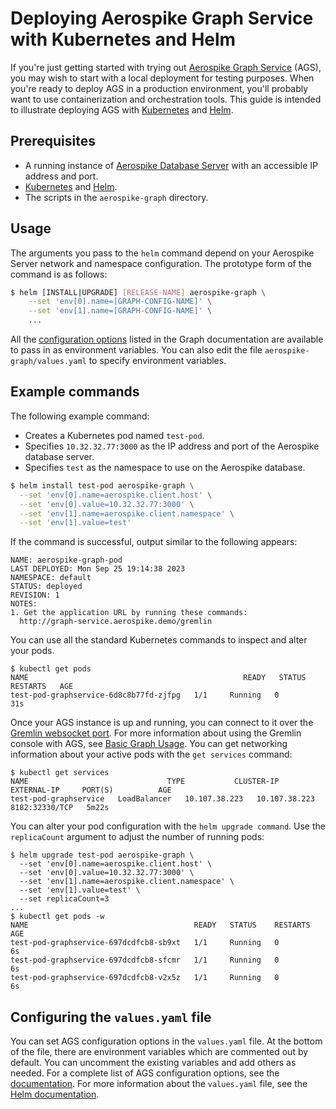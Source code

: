 # Deploying Aerospike Graph Service with Kubernetes and Helm
If you're just getting started with trying out [Aerospike Graph Service](https://aerospike.com/docs/graph)
(AGS), you may wish to start with a local deployment for testing purposes. When you're ready to
deploy AGS in a production environment, you'll probably want to use
containerization and orchestration tools. This guide is intended to illustrate deploying AGS
with [Kubernetes](https://kubernetes.io/) and [Helm](https://helm.sh/).
## Prerequisites
- A running instance of [Aerospike Database Server](https://aerospike.com/docs/database)
  with an accessible IP address and port.
- [Kubernetes](https://kubernetes.io/) and [Helm](https://helm.sh/).
- The scripts in the `aerospike-graph` directory.
## Usage
The arguments you pass to the `helm` command depend on your Aerospike Server
network and namespace configuration. The prototype form of the command is as
follows:
```bash noCopy
$ helm [INSTALL|UPGRADE] [RELEASE-NAME] aerospike-graph \
    --set 'env[0].name=[GRAPH-CONFIG-NAME]' \
    --set 'env[1].name=[GRAPH-CONFIG-NAME]' \
    ...
```
All the [configuration options](https://aerospike.com/docs/graph/configuring/options)
listed in the Graph documentation are available to pass in as environment variables.
You can also edit the file `aerospike-graph/values.yaml` to specify environment
variables.
## Example commands
The following example command:
- Creates a Kubernetes pod named `test-pod`.
- Specifies `10.32.32.77:3000` as the IP address and port of the Aerospike
  database server.
- Specifies `test` as the namespace to use on the Aerospike database.
```bash
$ helm install test-pod aerospike-graph \
  --set 'env[0].name=aerospike.client.host' \
  --set 'env[0].value=10.32.32.77:3000' \
  --set 'env[1].name=aerospike.client.namespace' \
  --set 'env[1].value=test'
```
If the command is successful, output similar to the following appears:
```ascii
NAME: aerospike-graph-pod
LAST DEPLOYED: Mon Sep 25 19:14:38 2023
NAMESPACE: default
STATUS: deployed
REVISION: 1
NOTES:
1. Get the application URL by running these commands:
  http://graph-service.aerospike.demo/gremlin
```
You can use all the standard Kubernetes commands to inspect and alter
your pods.
```ascii
$ kubectl get pods
NAME                                                READY   STATUS    RESTARTS   AGE
test-pod-graphservice-6d8c8b77fd-zjfpg   1/1     Running   0          31s
```
Once your AGS instance is up and running, you can connect to it over
the [Gremlin websocket port](https://tinkerpop.apache.org/docs/3.6.4/reference/#connecting-gremlin-server).
For more information about using the Gremlin console with AGS, see
[Basic Graph Usage](https://aerospike.com/docs/graph/getting-started/basic-usage).
You can get networking information about your active pods with the `get services` command:
```ascii
$ kubectl get services
NAME                               TYPE           CLUSTER-IP      EXTERNAL-IP     PORT(S)          AGE
test-pod-graphservice   LoadBalancer   10.107.38.223   10.107.38.223   8182:32330/TCP   5m22s
```
You can alter your pod configuration with the `helm upgrade command`. Use the `replicaCount`
argument to adjust the number of running pods:
```ascii
$ helm upgrade test-pod aerospike-graph \
  --set 'env[0].name=aerospike.client.host' \
  --set 'env[0].value=10.32.32.77:3000' \
  --set 'env[1].name=aerospike.client.namespace' \
  --set 'env[1].value=test' \
  --set replicaCount=3
...
$ kubectl get pods -w
NAME                                     READY   STATUS    RESTARTS   AGE
test-pod-graphservice-697dcdfcb8-sb9xt   1/1     Running   0          6s
test-pod-graphservice-697dcdfcb8-sfcmr   1/1     Running   0          6s
test-pod-graphservice-697dcdfcb8-v2x5z   1/1     Running   0          6s
```
## Configuring the `values.yaml` file
You can set AGS configuration options in the `values.yaml` file. At the
bottom of the file, there are environment variables which are commented
out by default. You can uncomment the existing variables and add others
as needed. For a complete list of AGS configuration options, see the
[documentation](https://aerospike.com/docs/graph/configuring/options).
For more information about the `values.yaml` file, see the
[Helm documentation](https://helm.sh/docs/chart_template_guide/values_files/).
